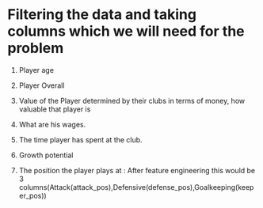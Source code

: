 # Filtering the data and taking columns which we will need for the problem


1. Player age

2. Player Overall

3. Value of the Player determined by their clubs in terms of money, how valuable that player is 

4. What are his wages.

5. The time player has spent at the club.

6. Growth potential

7. The position the player plays at : After feature engineering this would be 3 columns(Attack(attack_pos),Defensive(defense_pos),Goalkeeping(keeper_pos))
